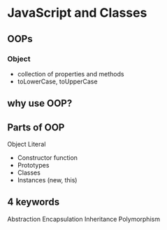 # JavaScript and Classes

## OOPs

### Object
- collection of properties and methods
- toLowerCase, toUpperCase

## why use OOP?

## Parts of OOP 
Object Literal 

- Constructor function 
- Prototypes 
- Classes
- Instances (new, this)



## 4 keywords

Abstraction 
Encapsulation
Inheritance
Polymorphism